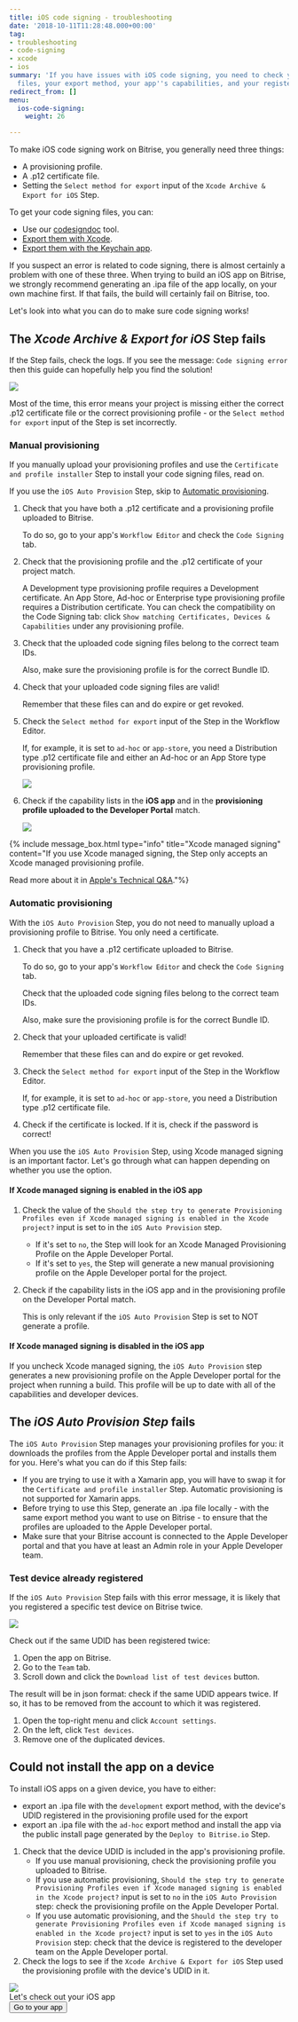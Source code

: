 ```yaml
---
title: iOS code signing - troubleshooting
date: '2018-10-11T11:28:48.000+00:00'
tag:
- troubleshooting
- code-signing
- xcode
- ios
summary: 'If you have issues with iOS code signing, you need to check your code signing
  files, your export method, your app''s capabilities, and your registered test devices. '
redirect_from: []
menu:
  ios-code-signing:
    weight: 26

---
```

To make iOS code signing work on Bitrise, you generally need three things:

* A provisioning profile.
* A .p12 certificate file.
* Setting the `Select method for export` input of the `Xcode Archive & Export for iOS` Step.

To get your code signing files, you can:

* Use our [codesigndoc](https://github.com/bitrise-tools/codesigndoc) tool.
* [Export them with Xcode](https://devcenter.bitrise.io/code-signing/ios-code-signing/exporting-code-signing-files/#exporting-certificates-using-xcode).
* [Export them with the Keychain app](https://devcenter.bitrise.io/code-signing/ios-code-signing/exporting-code-signing-files/#exporting-manually).

If you suspect an error is related to code signing, there is almost certainly a problem with one of these three. When trying to build an iOS app on Bitrise, we strongly recommend generating an .ipa file of the app locally, on your own machine first. If that fails, the build will certainly fail on Bitrise, too.

Let's look into what you can do to make sure code signing works!

## The _Xcode Archive & Export for iOS_ Step fails

If the Step fails, check the logs. If you see the message: `Code signing error` then this guide can hopefully help you find the solution!

![](/img/archive_fail.png)

Most of the time, this error means your project is missing either the correct .p12 certificate file or the correct provisioning profile - or the `Select method for export` input of the Step is set incorrectly.

### Manual provisioning

If you manually upload your provisioning profiles and use the `Certificate and profile installer` Step to install your code signing files, read on.

If you use the `iOS Auto Provision` Step, skip to [Automatic provisioning](/code-signing/ios-code-signing/ios-code-signing-troubleshooting/).

1. Check that you have both a .p12 certificate and a provisioning profile uploaded to Bitrise.

   To do so, go to your app's `Workflow Editor` and check the `Code Signing` tab.
2. Check that the provisioning profile and the .p12 certificate of your project match.

   A Development type provisioning profile requires a Development certificate. An App Store, Ad-hoc or Enterprise type provisioning profile requires a Distribution certificate. You can check the compatibility on the Code Signing tab: click `Show matching Certificates, Devices & Capabilities` under any provisioning profile.
3. Check that the uploaded code signing files belong to the correct team IDs.

   Also, make sure the provisioning profile is for the correct Bundle ID.
4. Check that your uploaded code signing files are valid!

   Remember that these files can and do expire or get revoked.
5. Check the `Select method for export` input of the Step in the Workflow Editor.

   If, for example, it is set to `ad-hoc` or `app-store`, you need a Distribution type .p12 certificate file and either an Ad-hoc or an App Store type provisioning profile.

   ![](/img/export_fail.png)
6. Check if the capability lists in the **iOS app** and in the **provisioning profile uploaded to the Developer Portal** match.

   ![](/img/capapbilities_xcode.png)

{% include message_box.html type="info" title="Xcode managed signing" content="If you use Xcode managed signing, the Step only accepts an Xcode managed provisioning profile.

Read more about it in [Apple's Technical Q&A](https://developer.apple.com/library/archive/qa/qa1814/_index.html)."%}

### Automatic provisioning

With the `iOS Auto Provision` Step, you do not need to manually upload a provisioning profile to Bitrise. You only need a certificate.

1. Check that you have a .p12 certificate uploaded to Bitrise.

   To do so, go to your app's `Workflow Editor` and check the `Code Signing` tab.

   Check that the uploaded code signing files belong to the correct team IDs.

   Also, make sure the provisioning profile is for the correct Bundle ID.
2. Check that your uploaded certificate is valid!

   Remember that these files can and do expire or get revoked.
3. Check the `Select method for export` input of the Step in the Workflow Editor.

   If, for example, it is set to `ad-hoc` or `app-store`, you need a Distribution type .p12 certificate file.
4. Check if the certificate is locked. If it is, check if the password is correct!

When you use the `iOS Auto Provision` Step, using Xcode managed signing is an important factor. Let's go through what can happen depending on whether you use the option.

#### If Xcode managed signing is enabled in the iOS app

1. Check the value of the `Should the step try to generate Provisioning Profiles even if Xcode managed signing is enabled in the Xcode project?` input is set to in the `iOS Auto Provision` step.
   * If it's set to `no`, the Step will look for an Xcode Managed Provisioning Profile on the Apple Developer Portal.
   * If it's set to `yes`, the Step will generate a new manual provisioning profile on the Apple Developer portal for the project.
2. Check if the capability lists in the iOS app and in the provisioning profile on the Developer Portal match.

   This is only relevant if the `iOS Auto Provision` Step is set to NOT generate a profile.

#### If Xcode managed signing is disabled in the iOS app

If you uncheck Xcode managed signing, the `iOS Auto Provision` step generates a new provisioning profile on the Apple Developer portal for the project when running a build. This profile will be up to date with all of the capabilities and developer devices.

## The _iOS Auto Provision Step_ fails

The `iOS Auto Provision` Step manages your provisioning profiles for you: it downloads the profiles from the Apple Developer portal and installs them for you. Here's what you can do if this Step fails:

* If you are trying to use it with a Xamarin app, you will have to swap it for the `Certificate and profile installer` Step. Automatic provisioning is not supported for Xamarin apps.
* Before trying to use this Step, generate an .ipa file locally - with the same export method you want to use on Bitrise - to ensure that the profiles are uploaded to the Apple Developer portal.
* Make sure that your Bitrise account is connected to the Apple Developer portal and that you have at least an Admin role in your Apple Developer team.

### Test device already registered

If the `iOS Auto Provision` Step fails with this error message, it is likely that you registered a specific test device on Bitrise twice.

![](/img/device-2.png)

Check out if the same UDID has been registered twice:

1. Open the app on Bitrise.
2. Go to the `Team` tab.
3. Scroll down and click the `Download list of test devices` button.

The result will be in json format: check if the same UDID appears twice. If so, it has to be removed from the account to which it was registered.

1. Open the top-right menu and click `Account settings`.
2. On the left, click `Test devices`.
3. Remove one of the duplicated devices.

## Could not install the app on a device

To install iOS apps on a given device, you have to either:

* export an .ipa file with the `development` export method, with the device's UDID registered in the provisioning profile used for the export
* export an .ipa file with the `ad-hoc` export method and install the app via the public install page generated by the `Deploy to Bitrise.io` Step.

1. Check that the device UDID is included in the app's provisioning profile.
   * If you use manual provisioning, check the provisioning profile you uploaded to Bitrise.
   * If you use automatic provisioning, `Should the step try to generate Provisioning Profiles even if Xcode managed signing is enabled in the Xcode project?` input is set to `no` in the `iOS Auto Provision` step: check the provisioning profile on the Apple Developer Portal.
   * If you use automatic provisioning, and the `Should the step try to generate Provisioning Profiles even if Xcode managed signing is enabled in the Xcode project?` input is set to `yes` in the `iOS Auto Provision` step: check that the device is registered to the developer team on the Apple Developer portal.
2. Check the logs to see if the `Xcode Archive & Export for iOS` Step used the provisioning profile with the device's UDID in it.

<div class="banner">
	<img src="/assets/images/banner-bg-888x170.png" style="border: none;">
	<div class="deploy-text">Let's check out your iOS app</div>
	<a target="_blank" href="https://app.bitrise.io/users/sign_up?utm_source=devcenter&utm_medium=bottom_cta"><button class="button">Go to your app</button></a>
</div>